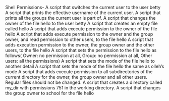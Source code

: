 Shell Permissions-
A script that switches the current user to the user betty
A script that prints the effective username of the current user.
A script that prints all the groups the current user is part of.
A script that changes the owner of the file hello to the user betty
A script that creates an empty file called hello
A script that adds execute permission to the owner of the file hello
A script that adds execute permission to the owner and the group owner, and read permission to other users, to the file hello
A script that adds execution permission to the owner, the group owner and the other users, to the file hello
A script that sets the permission to the file hello as follows( Owner: no permission at all, Group: no permission at all, Other users: all the permissions)
A script that sets the mode of the file hello to another detail
A script that sets the mode of the file hello the same as olleh’s mode
A script that adds execute permission to all subdirectories of the current directory for the owner, the group owner and all other users. Regular files should not be changed.
A script that creates a directory called my_dir with permissions 751 in the working directory.
A script that changes the group owner to school for the file hello

